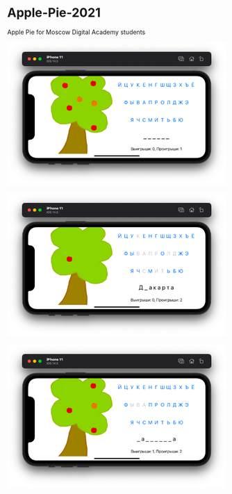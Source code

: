 # Apple-Pie-2021

Apple Pie for Moscow Digital Academy students

![Screenshot1](https://github.com/vtretjakov/Apple-Pie-2021/blob/main/Apple%20Pie%202021/Assets.xcassets/Screenshot01.imageset/Screenshot01.png?raw=true)

![Screenshot2](https://github.com/vtretjakov/Apple-Pie-2021/blob/main/Apple%20Pie%202021/Assets.xcassets/Screenshot02.imageset/Screenshot02.png?raw=true)

![Screenshot3](https://github.com/vtretjakov/Apple-Pie-2021/blob/main/Apple%20Pie%202021/Assets.xcassets/Screenshot03.imageset/Screenshot03.png?raw=true)

